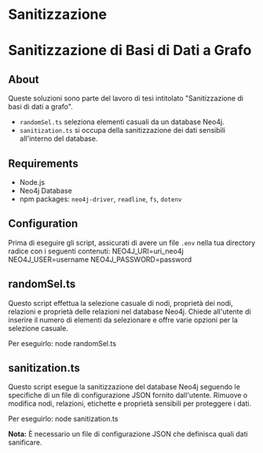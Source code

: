 # Sanitizzazione
# Sanitizzazione di Basi di Dati a Grafo

## About
Queste soluzioni sono parte del lavoro di tesi intitolato "Sanitizzazione di basi di dati a grafo". 
- `randomSel.ts` seleziona elementi casuali da un database Neo4j.
- `sanitization.ts` si occupa della sanitizzazione dei dati sensibili all'interno del database.

## Requirements
- Node.js
- Neo4j Database
- npm packages: `neo4j-driver`, `readline`, `fs`, `dotenv`

## Configuration
Prima di eseguire gli script, assicurati di avere un file `.env` nella tua directory radice con i seguenti contenuti:
NEO4J_URI=uri_neo4j
NEO4J_USER=username
NEO4J_PASSWORD=password


## randomSel.ts
Questo script effettua la selezione casuale di nodi, proprietà dei nodi, relazioni e proprietà delle relazioni nel database Neo4j. Chiede all'utente di inserire il numero di elementi da selezionare e offre varie opzioni per la selezione casuale.

Per eseguirlo:
node randomSel.ts


## sanitization.ts
Questo script esegue la sanitizzazione del database Neo4j seguendo le specifiche di un file di configurazione JSON fornito dall'utente. Rimuove o modifica nodi, relazioni, etichette e proprietà sensibili per proteggere i dati.

Per eseguirlo:
node sanitization.ts

**Nota:** È necessario un file di configurazione JSON che definisca quali dati sanificare.
